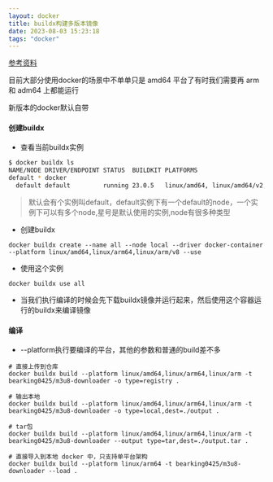 ```yaml
---
layout: docker
title: buildx构建多版本镜像
date: 2023-08-03 15:23:18
tags: "docker"
---
```


<!--more-->

[参考资料](http://blog.naturelr.cc/2023/06/16/%E4%BD%BF%E7%94%A8buildx%E7%BC%96%E8%AF%91%E5%A4%9A%E5%B9%B3%E5%8F%B0%E9%95%9C%E5%83%8F/)

目前大部分使用docker的场景中不单单只是 amd64 平台了有时我们需要再 arm 和 adm64 上都能运行

新版本的docker默认自带

#### 创建buildx

- 查看当前buildx实例

```sh
$ docker buildx ls
NAME/NODE DRIVER/ENDPOINT STATUS  BUILDKIT PLATFORMS
default * docker
  default default         running 23.0.5   linux/amd64, linux/amd64/v2, linux/amd64/v3, linux/386
```

> 默认会有个实例叫default，default实例下有一个default的node，一个实例下可以有多个node,星号是默认使用的实例,node有很多种类型

- 创建buildx

```shell
docker buildx create --name all --node local --driver docker-container --platform linux/amd64,linux/arm64,linux/arm/v8 --use
```

- 使用这个实例

```shell
docker buildx use all
```

- 当我们执行编译的时候会先下载buildx镜像并运行起来，然后使用这个容器运行的buildx来编译镜像

#### 编译

- --platform执行要编译的平台，其他的参数和普通的build差不多

```shell
# 直接上传到仓库
docker buildx build --platform linux/amd64,linux/arm64,linux/arm -t bearking0425/m3u8-downloader -o type=registry .

# 输出本地
docker buildx build --platform linux/amd64,linux/arm64,linux/arm -t bearking0425/m3u8-downloader -o type=local,dest=./output .

# tar包
docker buildx build --platform linux/amd64,linux/arm64,linux/arm -t bearking0425/m3u8-downloader --output type=tar,dest=./output.tar .

# 直接导入到本地 docker 中，只支持单平台架构
docker buildx build --platform linux/arm64 -t bearking0425/m3u8-downloader --load . 
```